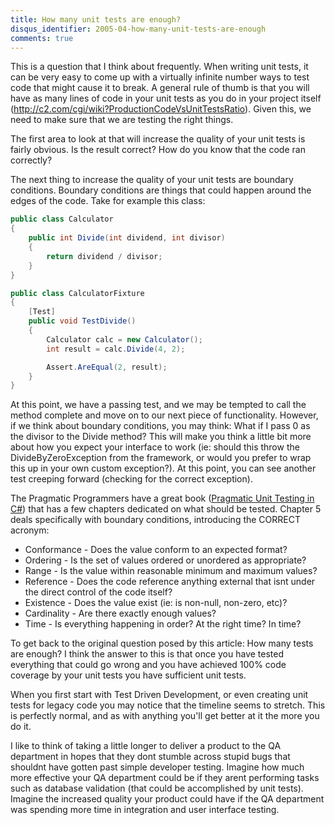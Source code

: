 ```yaml
---
title: How many unit tests are enough?
disqus_identifier: 2005-04-how-many-unit-tests-are-enough
comments: true
---
```


This is a question that I think about frequently. When writing unit tests, it can be very easy to come up with a virtually infinite number ways to test code that might cause it to break. A general rule of thumb is that you will have as many lines of code in your unit tests as you do in your project itself (<http://c2.com/cgi/wiki?ProductionCodeVsUnitTestsRatio>). Given this, we need to make sure that we are testing the right things.

The first area to look at that will increase the quality of your unit tests is fairly obvious. Is the result correct? How do you know that the code ran correctly?

The next thing to increase the quality of your unit tests are boundary conditions. Boundary conditions are things that could happen around the edges of the code. Take for example this class:

``` csharp
public class Calculator
{
    public int Divide(int dividend, int divisor)
    {
        return dividend / divisor;
    }
}

public class CalculatorFixture
{
    [Test]
    public void TestDivide()
    {
        Calculator calc = new Calculator();
        int result = calc.Divide(4, 2);

        Assert.AreEqual(2, result);
    }
}
```

At this point, we have a passing test, and we may be tempted to call the method complete and move on to our next piece of functionality. However, if we think about boundary conditions, you may think: What if I pass 0 as the divisor to the Divide method? This will make you think a little bit more about how you expect your interface to work (ie: should this throw the DivideByZeroException from the framework, or would you prefer to wrap this up in your own custom exception?). At this point, you can see another test creeping forward (checking for the correct exception).

The Pragmatic Programmers have a great book ([Pragmatic Unit Testing in C#][1]) that has a few chapters dedicated on what should be tested. Chapter 5 deals specifically with boundary conditions, introducing the CORRECT acronym:

* Conformance - Does the value conform to an expected format?
* Ordering - Is the set of values ordered or unordered as appropriate?
* Range - Is the value within reasonable minimum and maximum values?
* Reference - Does the code reference anything external that isnt under the direct control of the code itself?
* Existence - Does the value exist (ie: is non-null, non-zero, etc)?
* Cardinality - Are there exactly enough values?
* Time - Is everything happening in order? At the right time? In time?

To get back to the original question posed by this article: How many tests are enough? I think the answer to this is that once you have tested everything that could go wrong and you have achieved 100% code coverage by your unit tests you have sufficient unit tests.

When you first start with Test Driven Development, or even creating unit tests for legacy code you may notice that the timeline seems to stretch. This is perfectly normal, and as with anything you'll get better at it the more you do it.

I like to think of taking a little longer to deliver a product to the QA department in hopes that they dont stumble across stupid bugs that shouldnt have gotten past simple developer testing. Imagine how much more effective your QA department could be if they arent performing tasks such as database validation (that could be accomplished by unit tests). Imagine the increased quality your product could have if the QA department was spending more time in integration and user interface testing.

[1]:http://www.amazon.com/exec/obidos/ASIN/0974514020/mattbertherco-20
